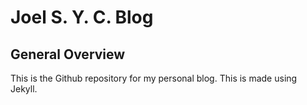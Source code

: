 # Joel S. Y. C. Blog

## General Overview
This is the Github repository for my personal blog. This is made using Jekyll.
